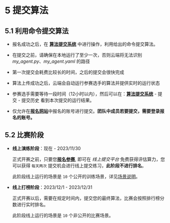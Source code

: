 # 5 提交算法

## 5.1 利用命令提交算法

- 报名成功之后，在 [**算法提交系统**](https://race.carsmos.cn) 中进行操作，利用给出的命令提交算法。

- 在提交之前，请确保在本地运行了至少一次，否则云端将无法识别 *my_agent.py*、*my_agent.yaml* 的路径

- 第一次提交会耗费比较长的时间，之后的提交会很快完成

- 算法上传成功之后，云端会自动运行参赛选手的算法并提供实时的运行状态

- 参赛选手需要等待一段时间（12小时以内），然后可以在：[**算法提交系统**](https://race.carsmos.cn) - 提交 - 提交历史 看到本次提交的运行结果。

- 仅允许在[**报名网站**](https://competition.atomgit.com/competitionInfo?id=2e1cce10c89711edb4b22fd906d12a1e)中报名的账号进行提交。**团队中成员若要提交，需要登录报名的账号。**

## 5.2 比赛阶段

- **线上演练阶段**：现在 - 2023/11/30

    正式开赛之前，只要您[**报名参赛**](https://competition.atomgit.com/competitionInfo?id=2e1cce10c89711edb4b22fd906d12a1e), 即可在 *线上提交平台* 免费获得评估算力，您可以获得 `每天两次` 提交机会进行线上提交练习，**此阶段不进行排名**。

    此阶段线上运行的场景是 `10` 个公开的训练场景，详见[场景说明](zh-cn/scenarios.md#61-训练场景)。

- **线上打榜阶段**：2023/12/1 - 2023/12/31

    正式开赛以后，需要在规定时间内，提交您的最终算法，比赛会按照排行榜分数进行实时排名。

    此阶段线上运行的场景是 `10` 个非公开的比赛场景。